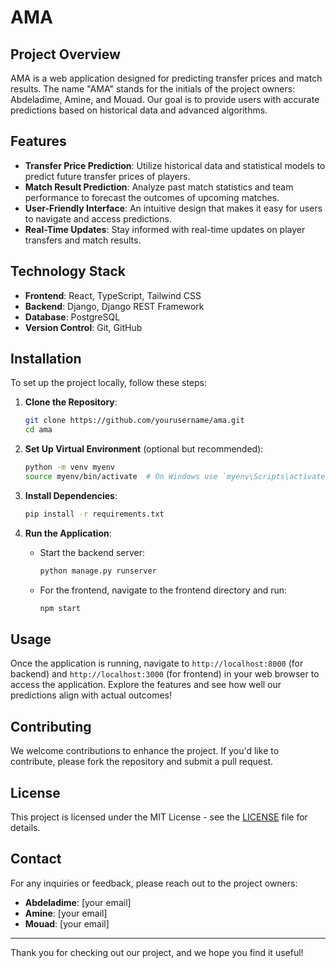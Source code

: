 # AMA

## Project Overview

AMA is a web application designed for predicting transfer prices and match results. The name "AMA" stands for the initials of the project owners: Abdeladime, Amine, and Mouad. Our goal is to provide users with accurate predictions based on historical data and advanced algorithms.

## Features

- **Transfer Price Prediction**: Utilize historical data and statistical models to predict future transfer prices of players.
- **Match Result Prediction**: Analyze past match statistics and team performance to forecast the outcomes of upcoming matches.
- **User-Friendly Interface**: An intuitive design that makes it easy for users to navigate and access predictions.
- **Real-Time Updates**: Stay informed with real-time updates on player transfers and match results.

## Technology Stack

- **Frontend**: React, TypeScript, Tailwind CSS
- **Backend**: Django, Django REST Framework
- **Database**: PostgreSQL
- **Version Control**: Git, GitHub

## Installation

To set up the project locally, follow these steps:

1. **Clone the Repository**:
   ```bash
   git clone https://github.com/yourusername/ama.git
   cd ama
   ```

2. **Set Up Virtual Environment** (optional but recommended):
   ```bash
   python -m venv myenv
   source myenv/bin/activate  # On Windows use `myenv\Scripts\activate`
   ```

3. **Install Dependencies**:
   ```bash
   pip install -r requirements.txt
   ```

4. **Run the Application**:
   - Start the backend server:
     ```bash
     python manage.py runserver
     ```
   - For the frontend, navigate to the frontend directory and run:
     ```bash
     npm start
     ```

## Usage

Once the application is running, navigate to `http://localhost:8000` (for backend) and `http://localhost:3000` (for frontend) in your web browser to access the application. Explore the features and see how well our predictions align with actual outcomes!

## Contributing

We welcome contributions to enhance the project. If you'd like to contribute, please fork the repository and submit a pull request. 

## License

This project is licensed under the MIT License - see the [LICENSE](LICENSE) file for details.

## Contact

For any inquiries or feedback, please reach out to the project owners:

- **Abdeladime**: [your email]
- **Amine**: [your email]
- **Mouad**: [your email]

---

Thank you for checking out our project, and we hope you find it useful!
